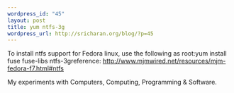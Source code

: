 ```yaml
--- 
wordpress_id: "45"
layout: post
title: yum ntfs-3g
wordpress_url: http://sricharan.org/blog/?p=45
---
```

To install ntfs support for Fedora linux, use the following as root:yum install fuse fuse-libs ntfs-3greference: http://www.mjmwired.net/resources/mjm-fedora-f7.html#ntfs<div class="blogger-post-footer">My experiments with Computers, Computing, Programming &amp; Software.</div>
